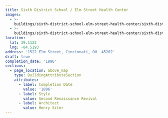 ```yaml
---
title: Sixth District School / Elm Street Health Center
images:
  - >-
    buildings/sixth-district-school-elm-street-health-center/sixth-district-school-elm-street-health-center-0_ojxi0p
  - >-
    buildings/sixth-district-school-elm-street-health-center/sixth-district-school-elm-street-health-center-1_wlzbxc
location:
  lat: 39.1122
  lng: -84.5193
address: '1522 Elm Street, Cincinnati, OH  45202'
draft: true
completion_date: '1896'
sections:
  - page_location: above_map
    type: BuildingAttributeSection
    attributes:
      - label: Completion Date
        value: '1896'
      - label: Style
        value: Second Renaissance Revival
      - label: Architect
        value: Henry Siter
---
```


